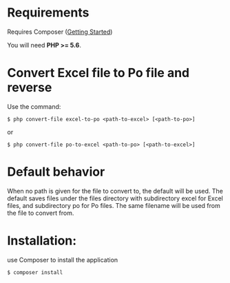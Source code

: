 # Requirements
Requires Composer ([Getting Started](https://getcomposer.org/doc/00-intro.md))

You will need **PHP >= 5.6**.
# Convert Excel file to Po file and reverse
Use the command:
```
$ php convert-file excel-to-po <path-to-excel> [<path-to-po>]
```
or
```
$ php convert-file po-to-excel <path-to-po> [<path-to-excel>]
```
# Default behavior
When no path is given for the file to convert to, the default will be used.
The default saves files under the files directory with subdirectory excel for Excel files,
and subdirectory po for Po files. The same filename will be used from the file to convert from.

# Installation:
use Composer to install the application
```
$ composer install
```
